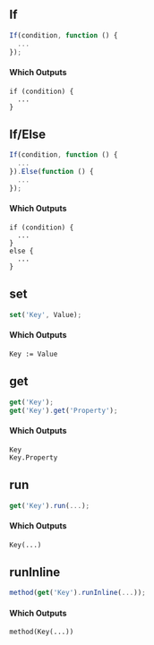 ## If
```js
If(condition, function () {
  ...
});
```

#### Which Outputs
```ahk
if (condition) {
  ...
}
```

## If/Else
```js
If(condition, function () {
  ...
}).Else(function () {
  ...
});
```

#### Which Outputs
```ahk
if (condition) {
  ...
}
else {
  ...
}
```

## set
```js
set('Key', Value);
```

#### Which Outputs
```ahk
Key := Value
```

## get
```js
get('Key');
get('Key').get('Property');
```

#### Which Outputs
```ahk
Key
Key.Property
```

## run
```js
get('Key').run(...);
```

#### Which Outputs
```ahk
Key(...)
```

## runInline
```js
method(get('Key').runInline(...));
```

#### Which Outputs
```ahk
method(Key(...))
```
